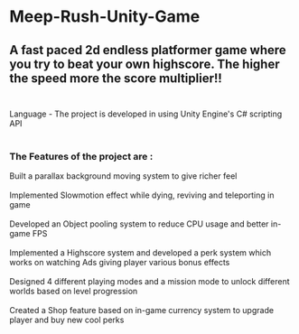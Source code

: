 # Meep-Rush-Unity-Game

## A fast paced 2d endless platformer game where you try to beat your own highscore. The higher the speed more the score multiplier!!<br /><br />

Language - The project is developed in using Unity Engine's C\# scripting API<br /><br />

### The Features of the project are : 
Built a parallax background moving system to give richer feel<br /><br />
Implemented Slowmotion effect while dying, reviving and teleporting in game<br /><br />
Developed an Object pooling system to reduce CPU usage and better in-game FPS<br /><br />
Implemented a Highscore system and developed a perk system which works on watching Ads giving player various bonus effects<br /><br />
Designed 4 different playing modes and a mission mode to unlock different worlds based on level progression<br /><br />
Created a Shop feature based on in-game currency system to upgrade player and buy new cool perks<br /><br />
